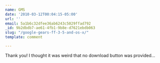 ```yaml
---
name: GMS
date: '2010-03-12T00:04:15-05:00'
url: ''
email: 5a1b6c32dfee36ab6243c5029ffad792
_id: 9b2dbdb7-ae61-4fb1-9b8e-d7621ebdb063
slug: "/google-gears-ff-3-5-and-os-x/"
template: comment

---
```


Thank you!  I thought it was weird that no download button was provided...
